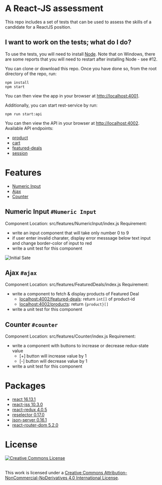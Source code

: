 # A React-JS assessment

This repo includes a set of tests that can be used to assess the skills of
a candidate for a ReactJS position.

## I want to work on the tests; what do I do?
To use the tests, you will need to install [Node](https://nodejs.org/). Note
that on Windows, there are some reports that you will need to restart
after installing Node - see #12.

You can clone or download this repo. Once you have done so, from the root
directory of the repo, run:

    npm install
    npm start

You can then view the app in your browser at
[http://localhost:4001](http://localhost:4001).

Additionally, you can start rest-service by run:

    npm run start:api
    
You can then view the API in your browser at
[http://localhost:4002](http://localhost:4002). Available API endpoints:

 * [product](http://localhost:4002/products)
 * [cart](http://localhost:4002/products)
 * [featured-deals](http://localhost:4002/products)
 * [session](http://localhost:4002/products)
 
# Features

  * [Numeric Input](#numeric-Input)
  * [Ajax](#ajax)
  * [Counter](#counter)

## Numeric Input `#Numeric Input`

Component Location: src/features/NumericInput/index.js
Requirement:

 * write an input component  that will take only number 0 to 9 
 * if user enter invalid charater, display error messsage 
 below text input and change border-color of input to red
 * write a unit test for this component

![Initial Sate](tree/master/img/numeric-input-initial-state.png?raw=true "Title")


## Ajax `#ajax`

Component Location: src/features/FeaturedDeals/index.js
Requirement:
 * write a component to fetch & display products of Featured Deal
   * [localhost:4002/featured-deals](localhost:4002/featured-deals): return ```int[]``` of product-id
   * [localhost:4002/products](localhost:4002/products): return ```{product}[]``` 
 * write a unit test for this component

## Counter `#counter`

Component Location: src/features/Counter/index.js
Requirement: 
 * write a component with buttons to increase or decrease redux-state value
   * [+] button will increase value by 1 
   * [-] button will decrease value by 1
 * write a unit test for this component

# Packages

 * [react 16.13.1](https://reactjs.org/)
 * [react-jss 10.3.0](https://cssinjs.org/react-jss?v=v10.3.0)
 * [react-redux 4.0.5](https://react-redux.js.org/)
 * [reselector 0.17.0](https://github.com/reduxjs/reselect)
 * [json-server 0.16.1](https://github.com/typicode/json-server)
 * [react-router-dom 5.2.0](https://reactrouter.com/web/guides/quick-start)

# License

<a rel="license" href="http://creativecommons.org/licenses/by-nc-nd/4.0/">
<img alt="Creative Commons License" style="border-width:0" 
src="https://i.creativecommons.org/l/by-nc-nd/4.0/88x31.png" /></a>

<br/>This work is licensed under a <a rel="license" href="http://creativecommons.org/licenses/by-nc-nd/4.0/">
Creative Commons Attribution-NonCommercial-NoDerivatives 4.0 International License</a>.